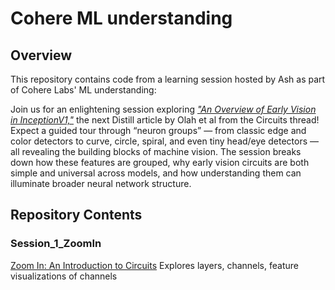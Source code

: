 # Cohere ML understanding
## Overview
This repository contains code from a learning session hosted by Ash as part of Cohere Labs' ML understanding:

Join us for an enlightening session exploring [*"An Overview of Early Vision in InceptionV1,"*](https://distill.pub/2020/circuits/early-vision/) the next Distill article by Olah et al from the Circuits thread!
Expect a guided tour through “neuron groups” — from classic edge and color detectors to curve, circle, spiral, and even tiny head/eye detectors — all revealing the building blocks of machine vision. The session breaks down how these features are grouped, why early vision circuits are both simple and universal across models, and how understanding them can illuminate broader neural network structure.

## Repository Contents

### Session\_1\_ZoomIn
[Zoom In: An Introduction to Circuits](https://distill.pub/2020/circuits/zoom-in/)
Explores layers, channels, feature visualizations of channels